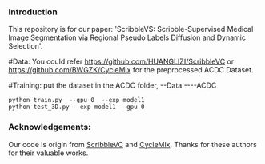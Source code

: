 
### Introduction
This repository is for our paper: 'ScribbleVS: Scribble-Supervised Medical Image Segmentation via Regional Pseudo Labels Diffusion and Dynamic Selection'.

#Data:
You could refer https://github.com/HUANGLIZI/ScribbleVC or https://github.com/BWGZK/CycleMix for the preprocessed ACDC Dataset.

#Training:
put the dataset in the ACDC folder, 
--Data
----ACDC

```
python train.py  --gpu 0  --exp model1
python test_3D.py --exp model1 --gpu 0
```

### Acknowledgements:
Our code is origin from [ScribbleVC](https://github.com/HUANGLIZI/ScribbleVC) and [CycleMix](https://github.com/BWGZK/CycleMix).
Thanks for these authors for their valuable works.
